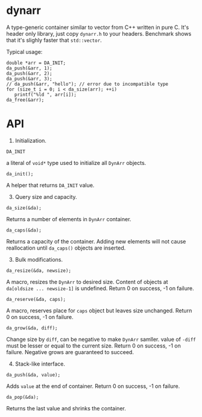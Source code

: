# dynarr
A type-generic container similar to vector from C++ written in pure C.
It's header only library, just copy `dynarr.h` to your headers.
Benchmark shows that it's slighly faster that `std::vector`.

Typical usage:
```
double *arr = DA_INIT;
da_push(&arr, 1);
da_push(&arr, 2);
da_push(&arr, 3);
// da_push(&arr, "hello"); // error due to incompatible type
for (size_t i = 0; i < da_size(arr); ++i)
   printf("%ld ", arr[i]);
da_free(&arr);
```

# API

1. Initialization.
```
DA_INIT
```
a literal of `void*` type used to initialize all `DynArr` objects.


```
da_init();
```
A helper that returns `DA_INIT` value.

3. Query size and capacity.
```
da_size(&da);
```
Returns a number of elements in `DynArr` container.


```
da_caps(&da);
```
Returns a capacity of the container. Adding new elements will not cause reallocation
until `da_caps()` objects are inserted.


3. Bulk modifications.
```
da_resize(&da, newsize);
```
A macro, resizes the `DynArr` to desired size. Content of objects at `da[oldsize ... newsize-1]` is undefined.
Return 0 on success, -1 on failure.


```
da_reserve(&da, caps);
```
A macro, reserves place for `caps` object but leaves size unchanged.
Return 0 on success, -1 on failure.


```
da_grow(&da, diff);
```
Change size by `diff`, can be negative to make `DynArr` samller.
value of `-diff` must be lesser or equal to the current size.
Return 0 on success, -1 on failure.
Negative grows are guaranteed to succeed.

4. Stack-like interface.
```
da_push(&da, value);
```
Adds `value` at the end of container.
Return 0 on success, -1 on failure.

```
da_pop(&da);
```
Returns the last value and shrinks the container.

